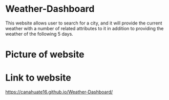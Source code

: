 # Weather-Dashboard
This website allows user to search for a city, and it will provide the current weather with a number of related attributes to it in addition to providing the weather of the following 5 days. 
# Picture of website


# Link to website
https://canahuate16.github.io/Weather-Dashboard/


